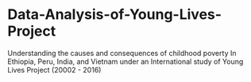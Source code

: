 # Data-Analysis-of-Young-Lives-Project
Understanding the causes and consequences of childhood poverty In Ethiopia, Peru, India, and Vietnam under an International study of  Young Lives Project (20002 - 2016)
